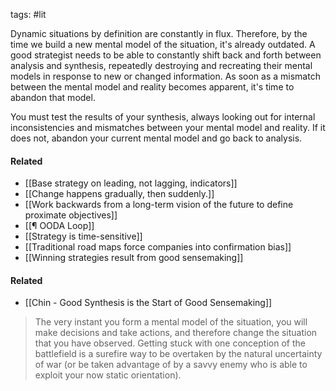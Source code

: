 tags: #lit 

Dynamic situations by definition are constantly in flux. Therefore, by the time we build a new mental model of the situation, it's already outdated. A good strategist needs to be able to constantly shift back and forth between analysis and synthesis, repeatedly destroying and recreating their mental models in response to new or changed information. As soon as a mismatch between the mental model and reality becomes apparent, it's time to abandon that model. 

You must test the results of your synthesis, always looking out for internal inconsistencies and mismatches between your mental model and reality. If it does not, abandon your current mental model and go back to analysis. 

#### Related
- [[Base strategy on leading, not lagging, indicators]]
- [[Change happens gradually, then suddenly.]]
- [[Work backwards from a long-term vision of the future to define proximate objectives]]
- [[¶ OODA Loop]]
- [[Strategy is time-sensitive]]
- [[Traditional road maps force companies into confirmation bias]]
- [[Winning strategies result from good sensemaking]]

#### Related
- [[Chin - Good Synthesis is the Start of Good Sensemaking]]

> The very instant you form a mental model of the situation, you will make decisions and take actions, and therefore change the situation that you have observed. Getting stuck with one conception of the battlefield is a surefire way to be overtaken by the natural uncertainty of war (or be taken advantage of by a savvy enemy who is able to exploit your now static orientation).